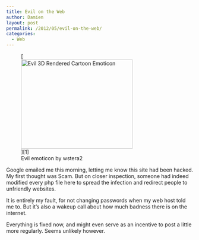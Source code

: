 ```yaml
---
title: Evil on the Web
author: Damien
layout: post
permalink: /2012/05/evil-on-the-web/
categories:
  - Web
---
```

<figure id="attachment_51" style="width: 300px;" class="wp-caption alignright">[<img class="size-medium wp-image-51 " title="Evil emoticon" src="http://omad.net/wp-content/uploads/2012/05/1408158960_ce7f05ed19-300x240.jpg" alt="Evil 3D Rendered Cartoon Emoticon" width="300" height="240" />][1]<figcaption class="wp-caption-text">Evil emoticon by wstera2</figcaption></figure> 
Google emailed me this morning, letting me know this site had been hacked. My first thought was Scam. But on closer inspection, someone had indeed modified every php file here to spread the infection and redirect people to unfriendly websites.

It is entirely my fault, for not changing passwords when my web host told me to. But it&#8217;s also a wakeup call about how much badness there is on the internet.

Everything is fixed now, and might even serve as an incentive to post a little more regularly. Seems unlikely however.

 [1]: http://www.flickr.com/photos/sully_aka__wstera2/1408158960/